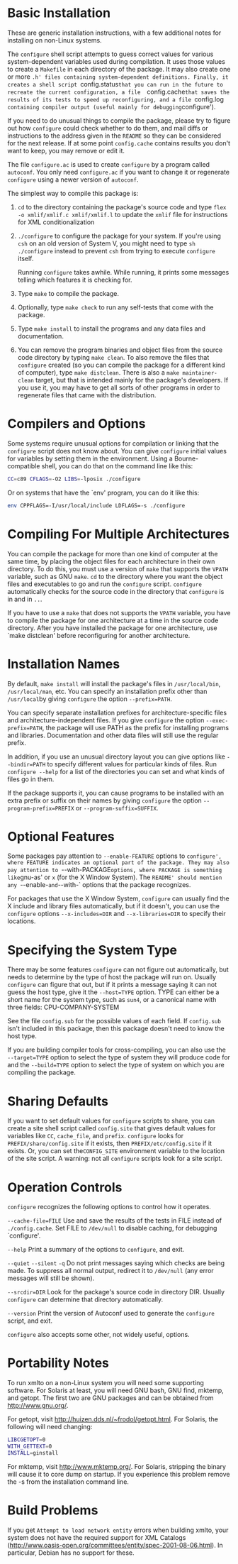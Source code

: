 # Basic Installation

These are generic installation instructions, with a few additional
notes for installing on non-Linux systems.

The `configure` shell script attempts to guess correct values for
various system-dependent variables used during compilation. It uses
those values to create a `Makefile` in each directory of the package.
It may also create one or more `.h' files containing system-dependent
definitions. Finally, it creates a shell script `config.status`that
you can run in the future to recreate the current configuration, a file 
`config.cache`that saves the results of its tests to speed up reconfiguring,
and a file `config.log` containing compiler output
(useful mainly for debugging`configure').

If you need to do unusual things to compile the package, please try
to figure out how `configure` could check whether to do them, and mail
diffs or instructions to the address given in the `README` so they can
be considered for the next release. If at some point `config.cache`
contains results you don't want to keep, you may remove or edit it.

The file `configure.ac` is used to create `configure` by a program
called `autoconf`. You only need `configure.ac` if you want to change
it or regenerate `configure` using a newer version of `autoconf`.

The simplest way to compile this package is:

1. `cd` to the directory containing the package's source code and
   type `flex -o xmlif/xmlif.c xmlif/xmlif.l` to update the `xmlif`
   file for instructions for XML conditionalization
2. `./configure` to configure the package for your system. If you're
   using `csh` on an old version of System V, you might need to type
   `sh ./configure` instead to prevent `csh` from trying to execute
   `configure` itself.

   Running `configure` takes awhile. While running, it prints some
   messages telling which features it is checking for.

3. Type `make` to compile the package.

4. Optionally, type `make check` to run any self-tests that come with
   the package.

5. Type `make install` to install the programs and any data files and
   documentation.

6. You can remove the program binaries and object files from the
   source code directory by typing `make clean`. To also remove the
   files that `configure` created (so you can compile the package for
   a different kind of computer), type `make distclean`. There is
   also a `make maintainer-clean` target, but that is intended mainly
   for the package's developers. If you use it, you may have to get
   all sorts of other programs in order to regenerate files that came
   with the distribution.

# Compilers and Options

Some systems require unusual options for compilation or linking that
the `configure` script does not know about. You can give `configure`
initial values for variables by setting them in the environment. Using
a Bourne-compatible shell, you can do that on the command line like
this:

```bash
CC=c89 CFLAGS=-O2 LIBS=-lposix ./configure
```

Or on systems that have the `env' program, you can do it like this:

```bash
env CPPFLAGS=-I/usr/local/include LDFLAGS=-s ./configure
```

# Compiling For Multiple Architectures

You can compile the package for more than one kind of computer at the
same time, by placing the object files for each architecture in their
own directory. To do this, you must use a version of `make` that
supports the `VPATH` variable, such as GNU `make`. `cd` to the
directory where you want the object files and executables to go and run
the `configure` script. `configure` automatically checks for the
source code in the directory that `configure` is in and in `..`.

If you have to use a `make` that does not supports the `VPATH`
variable, you have to compile the package for one architecture at a time
in the source code directory. After you have installed the package for
one architecture, use `make distclean' before reconfiguring for another
architecture.

# Installation Names

By default, `make install` will install the package's files in
`/usr/local/bin`, `/usr/local/man`, etc. You can specify an
installation prefix other than `/usr/local`by giving `configure` the
option `--prefix=PATH`.

You can specify separate installation prefixes for
architecture-specific files and architecture-independent files. If you
give `configure` the option `--exec-prefix=PATH`, the package will use
PATH as the prefix for installing programs and libraries.
Documentation and other data files will still use the regular prefix.

In addition, if you use an unusual directory layout you can give
options like `--bindir=PATH` to specify different values for particular
kinds of files. Run `configure --help` for a list of the directories
you can set and what kinds of files go in them.

If the package supports it, you can cause programs to be installed
with an extra prefix or suffix on their names by giving `configure` the
option `--program-prefix=PREFIX` or `--program-suffix=SUFFIX`.

# Optional Features

Some packages pay attention to `--enable-FEATURE` options to
`configure', where FEATURE indicates an optional part of the package.
They may also pay attention to `--with-PACKAGE`options, where PACKAGE
is something like`gnu-as' or `x` (for the X Window System). The
`README' should mention any `--enable-`and`--with-` options that the
package recognizes.

For packages that use the X Window System, `configure` can usually
find the X include and library files automatically, but if it doesn't,
you can use the `configure` options `--x-includes=DIR` and
`--x-libraries=DIR` to specify their locations.

# Specifying the System Type

There may be some features `configure` can not figure out
automatically, but needs to determine by the type of host the package
will run on. Usually `configure` can figure that out, but if it prints
a message saying it can not guess the host type, give it the
`--host=TYPE` option. TYPE can either be a short name for the system
type, such as `sun4`, or a canonical name with three fields:
CPU-COMPANY-SYSTEM

See the file `config.sub` for the possible values of each field. If
`config.sub` isn't included in this package, then this package doesn't
need to know the host type.

If you are building compiler tools for cross-compiling, you can also
use the `--target=TYPE` option to select the type of system they will
produce code for and the `--build=TYPE` option to select the type of
system on which you are compiling the package.

# Sharing Defaults

If you want to set default values for `configure` scripts to share,
you can create a site shell script called `config.site` that gives
default values for variables like `CC`, `cache_file`, and `prefix`.
`configure` looks for `PREFIX/share/config.site` if it exists, then
`PREFIX/etc/config.site` if it exists. Or, you can set the`CONFIG_SITE`
environment variable to the location of the site script.
A warning: not all `configure` scripts look for a site script.

# Operation Controls

`configure` recognizes the following options to control how it
operates.

`--cache-file=FILE`
Use and save the results of the tests in FILE instead of
`./config.cache`. Set FILE to `/dev/null` to disable caching, for
debugging `configure'.

`--help`
Print a summary of the options to `configure`, and exit.

`--quiet`
`--silent`
`-q`
Do not print messages saying which checks are being made. To
suppress all normal output, redirect it to `/dev/null` (any error
messages will still be shown).

`--srcdir=DIR`
Look for the package's source code in directory DIR. Usually
`configure` can determine that directory automatically.

`--version`
Print the version of Autoconf used to generate the `configure`
script, and exit.

`configure` also accepts some other, not widely useful, options.

# Portability Notes

To run xmlto on a non-Linux system you will need some supporting
software. For Solaris at least, you will need GNU bash, GNU find,
mktemp, and getopt. The first two are GNU packages and can be obtained
from <http://www.gnu.org/>.

For getopt, visit <http://huizen.dds.nl/~frodol/getopt.html>. For
Solaris, the following will need changing:

```bash
LIBCGETOPT=0
WITH_GETTEXT=0
INSTALL=ginstall
```

For mktemp, visit <http://www.mktemp.org/>. For Solaris, stripping
the binary will cause it to core dump on startup. If you experience this
problem remove the -s from the installation command line.

# Build Problems

If you get `Attempt to load network entity` errors when building
xmlto, your system does not have the required support for XML Catalogs
(http://www.oasis-open.org/committees/entity/spec-2001-08-06.html).
In particular, Debian has no support for these.
